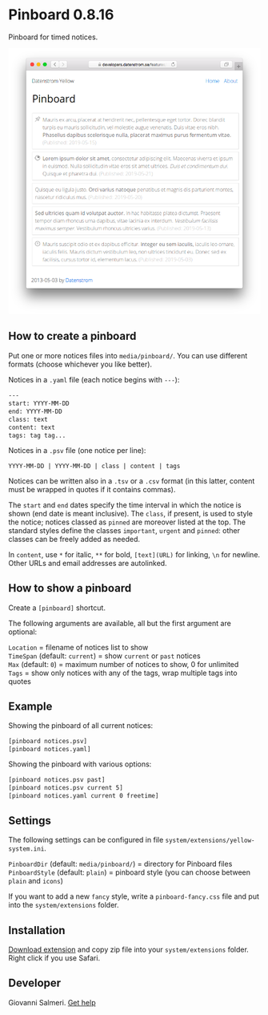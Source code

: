 # Pinboard 0.8.16

Pinboard for timed notices.

<p align="center"><img src="pinboard-screenshot.png?raw=true" alt="Screenshot"></p>

## How to create a pinboard

Put one or more notices files into `media/pinboard/`. You can use different formats (choose whichever you like better).

Notices in a `.yaml` file (each notice begins with `---`):

    ---
    start: YYYY-MM-DD
    end: YYYY-MM-DD
    class: text
    content: text
    tags: tag tag...

Notices in a `.psv` file (one notice per line):

    YYYY-MM-DD | YYYY-MM-DD | class | content | tags

Notices can be written also in a `.tsv` or a `.csv` format (in this latter, content must be wrapped in quotes if it contains commas).

The `start` and `end` dates specify the time interval in which the notice is shown (end date is meant inclusive). The `class`, if present, is used to style the notice; notices classed as `pinned` are moreover listed at the top. The standard styles define the classes `important`, `urgent` and `pinned`: other classes can be freely added as needed.

In `content`, use `*` for italic, `**` for bold, `[text](URL)` for linking, `\n` for newline. Other URLs and email addresses are autolinked.

## How to show a pinboard

Create a `[pinboard]` shortcut.

The following arguments are available, all but the first argument are optional:

`Location` = filename of notices list to show  
`TimeSpan` (default: `current`) = show `current` or `past` notices  
`Max` (default: `0`) = maximum number of notices to show, 0 for unlimited  
`Tags` = show only notices with any of the tags, wrap multiple tags into quotes  

## Example

Showing the pinboard of all current notices:

    [pinboard notices.psv]
    [pinboard notices.yaml]

Showing the pinboard with various options:

    [pinboard notices.psv past]
    [pinboard notices.psv current 5]
    [pinboard notices.yaml current 0 freetime]

## Settings

The following settings can be configured in file `system/extensions/yellow-system.ini`.

`PinboardDir` (default: `media/pinboard/`) = directory for Pinboard files  
`PinboardStyle` (default: `plain`) = pinboard style (you can choose between `plain` and `icons`) 

If you want to add a new `fancy` style, write a `pinboard-fancy.css`  file and put into the `system/extensions` folder.

## Installation

[Download extension](https://github.com/GiovanniSalmeri/yellow-pinboard/archive/master.zip) and copy zip file into your `system/extensions` folder. Right click if you use Safari.

## Developer

Giovanni Salmeri. [Get help](https://datenstrom.se/yellow/help/)
